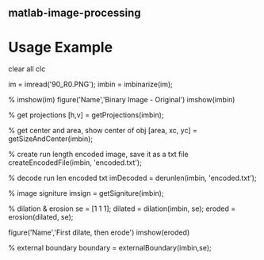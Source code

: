 ## matlab-image-processing

# Usage Example 
clear all
clc

im = imread('90_R0.PNG');
imbin = imbinarize(im);

% imshow(im)
figure('Name','Binary Image - Original')
imshow(imbin)

% get projections
[h,v] = getProjections(imbin);

% get center and area, show center of obj
[area, xc, yc] = getSizeAndCenter(imbin);

% create run length encoded image, save it as a txt file
createEncodedFile(imbin, 'encoded.txt');

% decode run len encoded txt
imDecoded = derunlen(imbin, 'encoded.txt');

% image signiture
imsign = getSigniture(imbin);

% dilation & erosion
se = [1 1 1];
dilated = dilation(imbin, se);
eroded  = erosion(dilated, se);

figure('Name','First dilate, then erode')
imshow(eroded)

% external boundary
boundary = externalBoundary(imbin,se);
